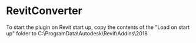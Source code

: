 # RevitConverter
To start the plugin on Revit start up, copy the contents of the "Load on start up" folder to C:\ProgramData\Autodesk\Revit\Addins\2018